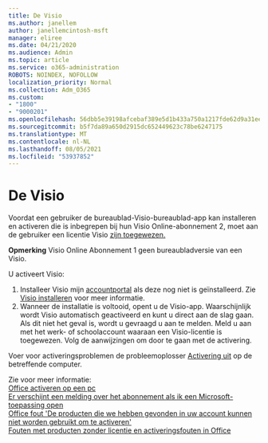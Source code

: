 ```yaml
---
title: De Visio
ms.author: janellem
author: janellemcintosh-msft
manager: eliree
ms.date: 04/21/2020
ms.audience: Admin
ms.topic: article
ms.service: o365-administration
ROBOTS: NOINDEX, NOFOLLOW
localization_priority: Normal
ms.collection: Adm_O365
ms.custom:
- "1800"
- "9000201"
ms.openlocfilehash: 56dbb5e39198afcebaf389e5d1b433a750a1217fde62d9a31eea15ae80a2b866
ms.sourcegitcommit: b5f7da89a650d2915dc652449623c78be6247175
ms.translationtype: MT
ms.contentlocale: nl-NL
ms.lasthandoff: 08/05/2021
ms.locfileid: "53937852"
---
```

# <a name="activate-visio"></a>De Visio

Voordat een gebruiker de bureaublad-Visio-bureaublad-app kan installeren en activeren die is inbegrepen bij hun Visio Online-abonnement 2, moet aan de gebruiker een licentie Visio [zijn toegewezen.](https://docs.microsoft.com/microsoft-365/admin/add-users/add-users)

**Opmerking** Visio Online Abonnement 1 geen bureaubladversie van een Visio.

U activeert Visio:

1. Installeer Visio mijn [accountportal](https://portal.office.com/account#installs) als deze nog niet is geïnstalleerd. Zie [Visio installeren](https://support.office.com/article/f98f21e3-aa02-4827-9167-ddab5b025710?wt.mc_id=OfficeAdm_ClientDIA_Alchemy1800) voor meer informatie.
2. Wanneer de installatie is voltooid, opent u de Visio-app. Waarschijnlijk wordt Visio automatisch geactiveerd en kunt u direct aan de slag gaan. Als dit niet het geval is, wordt u gevraagd u aan te melden. Meld u aan met het werk- of schoolaccount waaraan een Visio-licentie is toegewezen. Volg de aanwijzingen om door te gaan met de activering. 

Voer voor activeringsproblemen de probleemoplosser [Activering uit](https://aka.ms/SARA-OfficeActivation-Alchemy) op de betreffende computer.

Zie voor meer informatie:<br>
[Office activeren op een pc](https://support.office.com/article/5bd38f38-db92-448b-a982-ad170b1e187e?wt.mc_id=OfficeAdm_ClientDIA_Alchemy1800)<br>
[Er verschijnt een melding over het abonnement als ik een Microsoft-toepassing open](https://support.office.com/article/4cabe32c-f594-4c0e-9191-3d3ade10cceb?wt.mc_id=OfficeAdm_ClientDIA_Alchemy1800)<br>
[Office fout 'De producten die we hebben gevonden in uw account kunnen niet worden gebruikt om te <app> activeren'](https://support.office.com/article/c9f9a0b3-5aae-4131-8077-21e6a59f141e?wt.mc_id=OfficeAdm_ClientDIA_Alchemy1800)<br>
[Fouten met producten zonder licentie en activeringsfouten in Office](https://support.office.com/article/0d23d3c0-c19c-4b2f-9845-5344fedc4380?wt.mc_id=OfficeAdm_ClientDIA_Alchemy1800)